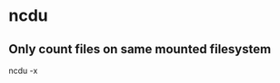 # ncdu
Only count files on same mounted filesystem
-------------------------------------------



  ncdu -x <mount point>

